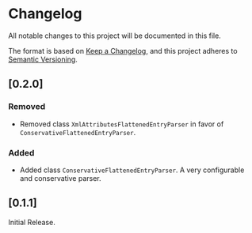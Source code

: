 # Changelog

All notable changes to this project will be documented in this file.

The format is based on [Keep a Changelog](https://keepachangelog.com/en/1.0.0/),
and this project adheres to [Semantic Versioning](https://semver.org/spec/v2.0.0.html).

## [0.2.0]

### Removed

-   Removed class `XmlAttributesFlattenedEntryParser` in favor of `ConservativeFlattenedEntryParser`.

### Added

-   Added class `ConservativeFlattenedEntryParser`. A very configurable and conservative parser.

## [0.1.1]

Initial Release.
